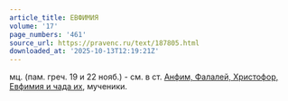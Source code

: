 ```yaml
---
article_title: ЕВФИМИЯ
volume: '17'
page_numbers: '461'
source_url: https://pravenc.ru/text/187805.html
downloaded_at: '2025-10-13T12:19:21Z'
---
```


мц. (пам. греч. 19 и 22 нояб.) - см. в ст. [Анфим, Фалалей, Христофор, Евфимия и чада их](<https://pravenc.ru/text/Анфим  Фалалей  Христофор  Евфимия и чада их.html>), мученики.
